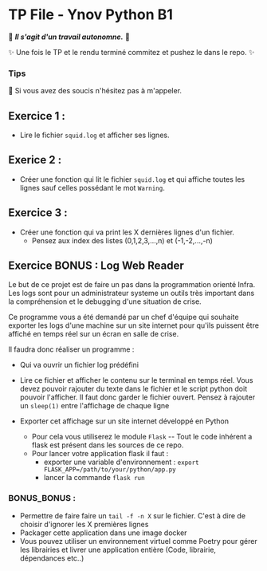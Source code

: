 # TP File - Ynov Python B1

:see_no_evil: _**Il s'agit d'un travail autonomne.**_ :speak_no_evil:

:sparkles: Une fois le TP et le rendu terminé commitez et pushez le dans le repo. :sparkles:
  
### Tips   

:raising_hand: Si vous avez des soucis n'hésitez pas à m'appeler. 
 
 ## Exercice 1 : 
 
 - Lire le fichier `squid.log` et afficher ses lignes.

## Exerice 2 : 
 - Créer une fonction qui lit le fichier `squid.log` et qui affiche toutes les lignes sauf celles possédant le mot `Warning`.

## Exercice 3 : 
 - Créer une fonction qui va print les X dernières lignes d'un fichier. 
   - Pensez aux index des listes (0,1,2,3,...,n) et (-1,-2,...,-n)

## Exercice BONUS : Log Web Reader
 
Le but de ce projet est de faire un pas dans la programmation orienté Infra.
Les logs sont pour un administrateur systeme un outils très important dans la compréhension et le debugging d'une situation de crise. 

Ce programme vous a été demandé par un chef d'équipe qui souhaite exporter les logs d'une machine sur un site internet pour qu'ils puissent être affiché en temps réel sur un écran en salle de crise.


 Il faudra donc réaliser un programme : 
- Qui va ouvrir un fichier log prédéfini
- Lire ce fichier et afficher le contenu sur le terminal en temps réel. Vous devez pouvoir rajouter du texte dans le fichier et le script python doit pouvoir l'afficher. Il faut donc garder le fichier ouvert. Pensez à rajouter un `sleep(1)` entre l'affichage de chaque ligne

- Exporter cet affichage sur un site internet développé en Python
  - Pour cela vous utiliserez le module `Flask` -- Tout le code inhérent a flask est présent dans les sources de ce repo.
  - Pour lancer votre application flask il faut : 
    - exporter une variable d'environnement : `export FLASK_APP=/path/to/your/python/app.py`
    - lancer la commande `flask run` 



###  BONUS_BONUS : 
- Permettre de faire faire un `tail -f -n X` sur le fichier. C'est à dire de choisir d'ignorer les X premières lignes
- Packager cette application dans une image docker 
- Vous pouvez utiliser un environnement virtuel comme Poetry pour gérer les librairies et livrer une application entière (Code, librairie, dépendances etc..)
